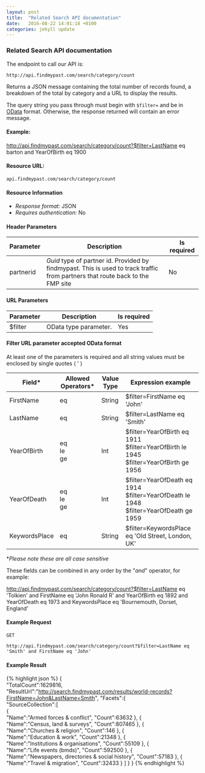 ```yaml
---
layout: post
title:  "Related Search API documentation"
date:   2016-08-22 14:01:18 +0100
categories: jekyll update
---
```


### Related Search API documentation

The endpoint to call our API is:

```
http://api.findmypast.com/search/category/count
```

Returns a JSON message containing the total number of records found, a breakdown of the total by category and a URL to display the results.

The query string you pass through must begin with `$filter=` and be in [OData](http://www.odata.org/) format. Otherwise, the response returned will contain an error message.

#### Example:

<a href="http://api.findmypast.com/search/category/count?$filter=LastName%20eq%20barton%20and%20YearOfBirth%20eq%201900">http://api.findmypast.com/search/category/count?$filter=LastName eq barton and YearOfBirth eq 1900</a>

#### Resource URL:

```
api.findmypast.com/search/category/count
```

#### Resource Information

* *Response format:* JSON
* *Requires authentication:* No

#### Header Parameters

| Parameter  | Description | Is required |
| - | - | - |
| partnerid | *Guid* type of partner id. Provided by findmypast. This is used to track traffic from partners that route back to the FMP site | No |

#### URL Parameters

| Parameter | Description | Is required |
| - | - | - |
| $filter | OData type parameter. | Yes |

#### Filter URL parameter accepted OData format
At least one of the parameters is required and all string values must be enclosed by single quotes ( ' )

| Field* | Allowed Operators* | Value Type | Expression example |
| - | - | - | - |
| FirstName | eq | String | $filter=FirstName eq 'John' |
| LastName | eq | String | $filter=LastName eq 'Smith' |
| YearOfBirth | eq <br/> le <br/> ge | Int | $filter=YearOfBirth eq 1911 <br/> $filter=YearOfBirth le 1945 <br/> $filter=YearOfBirth ge 1956 |
| YearOfDeath | eq <br/> le <br/> ge | Int | $filter=YearOfDeath eq 1914 <br/> $filter=YearOfDeath le 1948 <br/> $filter=YearOfDeath ge 1959 |
| KeywordsPlace | eq | String | $filter=KeywordsPlace eq 'Old Street, London, UK' |

​\**Please note these are all case sensitive*​

These fields can be combined in any order by the "*and*" operator, for example:

<a href="http://api.findmypast.com/search/category/count?$filter=LastName%20eq%20%27Tolkien%27%20and%20FirstName%20eq%20%27John%20Ronald%20R%27%20and%20YearOfBirth%20eq%201892%20and%20YearOfDeath%20eq%201973%20and%20KeywordsPlace%20eq%20%27Bournemouth,%20Dorset,%20England%27">http://api.findmypast.com/search/category/count?$filter=LastName eq 'Tolkien' and FirstName eq 'John Ronald R' and YearOfBirth eq 1892 and YearOfDeath eq 1973 and KeywordsPlace eq 'Bournemouth, Dorset, England'</a>

#### Example Request

```
GET

http://api.findmypast.com/search/category/count?$filter=LastName eq 'Smith' and FirstName eq 'John'
```

#### Example Result

{% highlight json %}
{  
   "TotalCount":1629816,
   "ResultUrl":"http://search.findmypast.com/results/world-records?FirstName=John&LastName=Smith",
   "Facets":{  
      "SourceCollection":[  
         {  
            "Name":"Armed forces & conflict",
            "Count":63632
         },
         {  
            "Name":"Census, land & surveys",
            "Count":807465
         },
         {  
            "Name":"Churches & religion",
            "Count":146
         },
         {  
            "Name":"Education & work",
            "Count":21348
         },
         {  
            "Name":"Institutions & organisations",
            "Count":55109
         },
         {  
            "Name":"Life events (bmds)",
            "Count":592500
         },
         {  
            "Name":"Newspapers, directories & social history",
            "Count":57183
         },
         {  
            "Name":"Travel & migration",
            "Count":32433
         }
      ]
   }
}
{% endhighlight %}
